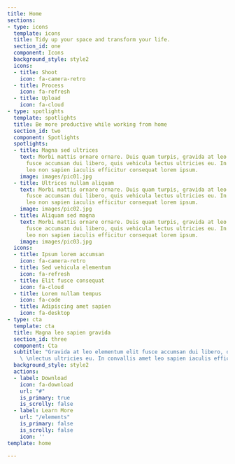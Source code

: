 ```yaml
---
title: Home
sections:
- type: icons
  template: icons
  title: Tidy up your space and transform your life.
  section_id: one
  component: Icons
  background_style: style2
  icons:
  - title: Shoot
    icon: fa-camera-retro
  - title: Process
    icon: fa-refresh
  - title: Upload
    icon: fa-cloud
- type: spotlights
  template: spotlights
  title: Be more productive while working from home
  section_id: two
  component: Spotlights
  spotlights:
  - title: Magna sed ultrices
    text: Morbi mattis ornare ornare. Duis quam turpis, gravida at leo elementum elit
      fusce accumsan dui libero, quis vehicula lectus ultricies eu. In convallis amet
      leo non sapien iaculis efficitur consequat lorem ipsum.
    image: images/pic01.jpg
  - title: Ultrices nullam aliquam
    text: Morbi mattis ornare ornare. Duis quam turpis, gravida at leo elementum elit
      fusce accumsan dui libero, quis vehicula lectus ultricies eu. In convallis amet
      leo non sapien iaculis efficitur consequat lorem ipsum.
    image: images/pic02.jpg
  - title: Aliquam sed magna
    text: Morbi mattis ornare ornare. Duis quam turpis, gravida at leo elementum elit
      fusce accumsan dui libero, quis vehicula lectus ultricies eu. In convallis amet
      leo non sapien iaculis efficitur consequat lorem ipsum.
    image: images/pic03.jpg
  icons:
  - title: Ipsum lorem accumsan
    icon: fa-camera-retro
  - title: Sed vehicula elementum
    icon: fa-refresh
  - title: Elit fusce consequat
    icon: fa-cloud
  - title: Lorem nullam tempus
    icon: fa-code
  - title: Adipiscing amet sapien
    icon: fa-desktop
- type: cta
  template: cta
  title: Magna leo sapien gravida
  section_id: three
  component: Cta
  subtitle: "Gravida at leo elementum elit fusce accumsan dui libero, quis vehicula
    \ \nlectus ultricies eu. In convallis amet leo sapien iaculis efficitur."
  background_style: style2
  actions:
  - label: Download
    icon: fa-download
    url: "#"
    is_primary: true
    is_scrolly: false
  - label: Learn More
    url: "/elements"
    is_primary: false
    is_scrolly: false
    icon: ''
template: home

---
```

